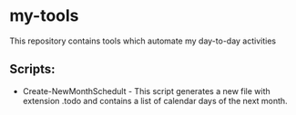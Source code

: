 # my-tools

This repository contains tools which automate my day-to-day activities

## Scripts:

- Create-NewMonthSchedult - This script generates a new file with extension .todo and contains a list of calendar days of the next month.
